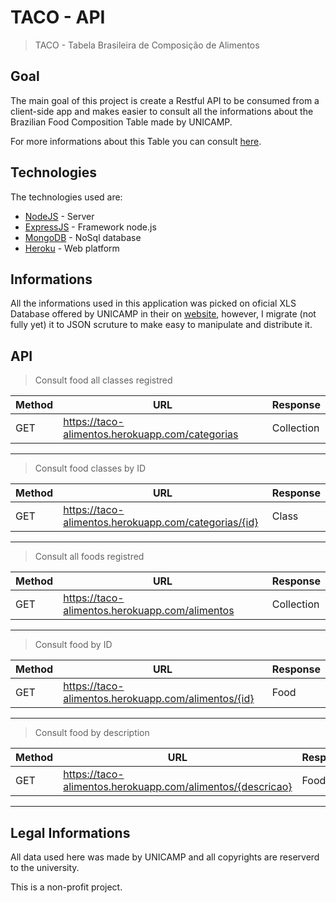 # TACO - API
> TACO - Tabela Brasileira de Composição de Alimentos

## Goal

The main goal of this project is create a Restful API to be consumed from a client-side app and makes easier to consult all the informations about the Brazilian Food Composition Table made by UNICAMP.

For more informations about this Table you can consult [here](http://www.unicamp.br/nepa/taco/).

## Technologies

The technologies used are:

* [NodeJS](https://nodejs.org) - Server
* [ExpressJS](http://expressjs.com/) - Framework node.js
* [MongoDB](https://www.mongodb.com/) - NoSql database
* [Heroku](https://www.heroku.com/) - Web platform


## Informations
All the informations used in this application was picked on oficial XLS Database offered by UNICAMP in their on [website](http://www.unicamp.br/nepa/taco/tabela.php?ativo=tabela), however, I migrate (not fully yet) it to JSON scruture to make easy to manipulate and distribute it.

## API

> Consult food all classes registred

|   Method      |       URL                                             | Response      |
|   ---         |                       ---                             | ---           |
|   GET         |   https://taco-alimentos.herokuapp.com/categorias     | Collection    |

---

> Consult food classes by ID

|   Method      |       URL                                                 | Response  |
|   ---         |                       ---                                 | ---       |
|   GET         |   https://taco-alimentos.herokuapp.com/categorias/{id}    | Class     |

---

> Consult all foods registred

|   Method      |       URL                                             | Response      |
|   ---         |                       ---                             | ---           |
|   GET         |   https://taco-alimentos.herokuapp.com/alimentos      | Collection    |

---

> Consult food by ID

|   Method      |       URL                                                 | Response  |
|   ---         |                       ---                                 | ---       |
|   GET         |   https://taco-alimentos.herokuapp.com/alimentos/{id}     | Food      |

---

> Consult food by description

|   Method      |       URL                                                         | Response  |
|   ---         |                       ---                                         | ---       |
|   GET         |   https://taco-alimentos.herokuapp.com/alimentos/{descricao}      | Food      |

---

## Legal Informations
All data used here was made by UNICAMP and all copyrights are reserverd to the university.

This is a non-profit project.